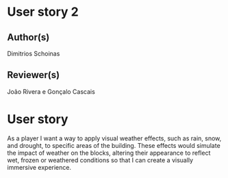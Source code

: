 # User story 2
## Author(s)
Dimitrios Schoinas
## Reviewer(s)
João Rivera e Gonçalo Cascais
# User story
As a player I want a way to apply visual weather effects, such as rain, snow, and drought, to specific areas of the building. These effects would simulate the impact of weather on the blocks, altering their appearance to reflect wet, frozen or weathered conditions so that I can create a visually immersive experience.

